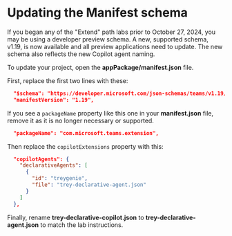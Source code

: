 # Updating the Manifest schema

If you began any of the "Extend" path labs prior to October 27, 2024, you may be using a developer preview schema. A new, supported schema, v1.19, is now available and all preview applications need to update. The new schema also reflects the new Copilot agent naming.

To update your project, open the **appPackage/manifest.json** file.

First, replace the first two lines with these:

~~~json
  "$schema": "https://developer.microsoft.com/json-schemas/teams/v1.19/MicrosoftTeams.schema.json",
  "manifestVersion": "1.19",
~~~

If you see a `packageName` property like this one in your **manifest.json** file, remove it as it is no longer necessary or supported.

~~~json
  "packageName": "com.microsoft.teams.extension",
~~~

Then replace the `copilotExtensions` property with this:

~~~json
  "copilotAgents": {
    "declarativeAgents": [
      {
        "id": "treygenie",
        "file": "trey-declarative-agent.json"
      }
    ]   
  }, 
~~~

Finally, rename **trey-declarative-copilot.json** to **trey-declarative-agent.json** to match the lab instructions.